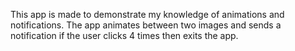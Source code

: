 This app is made to demonstrate my knowledge of animations and notifications.
The app animates between two images and sends a notification if the user clicks 4 times then exits the app.
